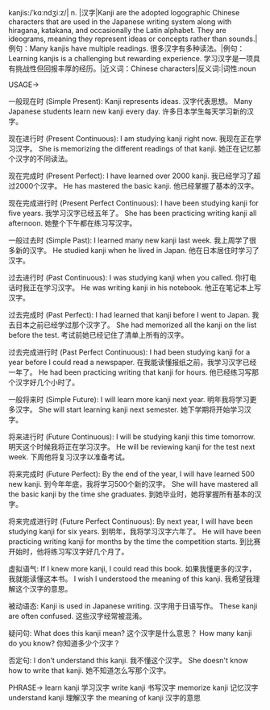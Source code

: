 kanjis:/ˈkɑːndʒiːz/| n. |汉字|Kanji are the adopted logographic Chinese characters that are used in the Japanese writing system along with hiragana, katakana, and occasionally the Latin alphabet.  They are ideograms, meaning they represent ideas or concepts rather than sounds.|例句：Many kanjis have multiple readings. 很多汉字有多种读法。|例句：Learning kanjis is a challenging but rewarding experience. 学习汉字是一项具有挑战性但回报丰厚的经历。|近义词：Chinese characters|反义词:|词性:noun


USAGE->

一般现在时 (Simple Present):
Kanji represents ideas. 汉字代表思想。
Many Japanese students learn new kanji every day.  许多日本学生每天学习新的汉字。

现在进行时 (Present Continuous):
I am studying kanji right now. 我现在正在学习汉字。
She is memorizing the different readings of that kanji. 她正在记忆那个汉字的不同读法。

现在完成时 (Present Perfect):
I have learned over 2000 kanji. 我已经学习了超过2000个汉字。
He has mastered the basic kanji. 他已经掌握了基本的汉字。

现在完成进行时 (Present Perfect Continuous):
I have been studying kanji for five years. 我学习汉字已经五年了。
She has been practicing writing kanji all afternoon. 她整个下午都在练习写汉字。

一般过去时 (Simple Past):
I learned many new kanji last week. 我上周学了很多新的汉字。
He studied kanji when he lived in Japan. 他在日本居住时学习了汉字。

过去进行时 (Past Continuous):
I was studying kanji when you called. 你打电话时我正在学习汉字。
He was writing kanji in his notebook. 他正在笔记本上写汉字。

过去完成时 (Past Perfect):
I had learned that kanji before I went to Japan. 我去日本之前已经学过那个汉字了。
She had memorized all the kanji on the list before the test. 考试前她已经记住了清单上所有的汉字。

过去完成进行时 (Past Perfect Continuous):
I had been studying kanji for a year before I could read a newspaper. 在我能读懂报纸之前，我学习汉字已经一年了。
He had been practicing writing that kanji for hours. 他已经练习写那个汉字好几个小时了。

一般将来时 (Simple Future):
I will learn more kanji next year. 明年我将学习更多汉字。
She will start learning kanji next semester. 她下学期将开始学习汉字。


将来进行时 (Future Continuous):
I will be studying kanji this time tomorrow. 明天这个时候我将正在学习汉字。
He will be reviewing kanji for the test next week.  下周他将复习汉字以准备考试。

将来完成时 (Future Perfect):
By the end of the year, I will have learned 500 new kanji. 到今年年底，我将学习500个新的汉字。
She will have mastered all the basic kanji by the time she graduates. 到她毕业时，她将掌握所有基本的汉字。

将来完成进行时 (Future Perfect Continuous):
By next year, I will have been studying kanji for six years. 到明年，我将学习汉字六年了。
He will have been practicing writing kanji for months by the time the competition starts. 到比赛开始时，他将练习写汉字好几个月了。

虚拟语气:
If I knew more kanji, I could read this book. 如果我懂更多的汉字，我就能读懂这本书。
I wish I understood the meaning of this kanji. 我希望我理解这个汉字的意思。

被动语态:
Kanji is used in Japanese writing.  汉字用于日语写作。
These kanji are often confused. 这些汉字经常被混淆。

疑问句:
What does this kanji mean?  这个汉字是什么意思？
How many kanji do you know? 你知道多少个汉字？

否定句:
I don't understand this kanji. 我不懂这个汉字。
She doesn't know how to write that kanji. 她不知道怎么写那个汉字。



PHRASE->
learn kanji 学习汉字
write kanji 书写汉字
memorize kanji 记忆汉字
understand kanji 理解汉字
the meaning of kanji 汉字的意思
